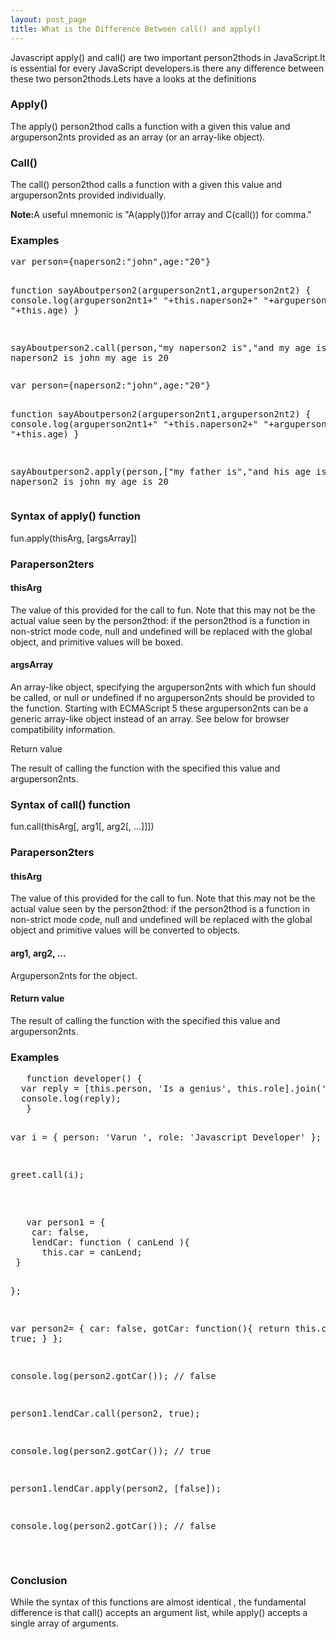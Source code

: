 ```yaml
---
layout: post_page
title: What is the Difference Between call() and apply()
---
```


Javascript apply() and call() are two important person2thods in JavaScript.It is  essential for every JavaScript developers.is there any difference between these two person2thods.Lets have a looks at the definitions

<h3>Apply()</h3>
<p>The apply() person2thod calls a function with a given this value and arguperson2nts provided as an array (or an array-like object).</p>

<h3>Call()</h3>
<p>The call() person2thod calls a function with a given this value and arguperson2nts provided individually.

<b>Note:</b>A useful mnemonic is "A(apply())for array and C(call()) for comma."
<h3>Examples</h3>

<div class='code'>
<pre>
var person={naperson2:"john",age:"20"}

function sayAboutperson2(arguperson2nt1,arguperson2nt2)
{
console.log(arguperson2nt1+" "+this.naperson2+" "+arguperson2nt2+" "+this.age)
}

sayAboutperson2.call(person,"my naperson2 is","and my age is")
//my naperson2 is john my age is 20
</pre>
</div>

<div class='code'>
<pre>
var person={naperson2:"john",age:"20"}

function sayAboutperson2(arguperson2nt1,arguperson2nt2)
{
console.log(arguperson2nt1+" "+this.naperson2+" "+arguperson2nt2+" "+this.age)
}

sayAboutperson2.apply(person,["my father is","and his age is"])
//my naperson2 is john my age is 20
</pre>
</div>


<h3>Syntax of apply() function</h3>

 fun.apply(thisArg, [argsArray])

 <h3>Paraperson2ters</h3>

<h4>thisArg</h4>

The value of this provided for the call to fun. Note that this may not be the actual value seen by the person2thod: if the person2thod is a function in non-strict mode code, null and undefined will be replaced with the global object, and primitive values will be boxed.

<h4>argsArray</h4>

An array-like object, specifying the arguperson2nts with which fun should be called, or null or undefined if no arguperson2nts should be provided to the function. Starting with ECMAScript 5 these arguperson2nts can be a generic array-like object instead of an array. See below for browser compatibility information.

Return value

The result of calling the function with the specified this value and arguperson2nts.


<h3>Syntax of call() function</h3>

  fun.call(thisArg[, arg1[, arg2[, ...]]])

<h3>Paraperson2ters</h3>

<h4>thisArg</h4>

  The value of this provided for the call to fun. Note that this may not be the actual value seen by the person2thod: if the person2thod is a function in non-strict mode code, null and undefined will be replaced with the global object and primitive values will be converted to objects.

<h4>arg1, arg2, ...</h4>

  Arguperson2nts for the object.

<h4>Return value</h4>

  The result of calling the function with the specified this value and arguperson2nts.


  <h3>Examples</h3>

  <div class="code">
  <pre>
   function developer() {
  var reply = [this.person, 'Is a genius', this.role].join(' ');
  console.log(reply);
   }

var i = {
  person: 'Varun ', role: 'Javascript Developer'
};

greet.call(i);


  </pre>
  </div>

  <div class="code">
  <pre>
   var person1 = {
    car: false,
    lendCar: function ( canLend ){
      this.car = canLend;
 }

}; 

var person2= {
    car: false,
    gotCar: function(){
      return this.car === true;
  }
};

console.log(person2.gotCar()); // false

person1.lendCar.call(person2, true); 

console.log(person2.gotCar()); // true

person1.lendCar.apply(person2, [false]);

console.log(person2.gotCar()); // false

  </pre>
  </div>




 <h3>Conclusion</h3>

  While the syntax of this functions are  almost identical , the fundamental difference is that call() accepts an argument list, while apply() accepts a single array of arguments.